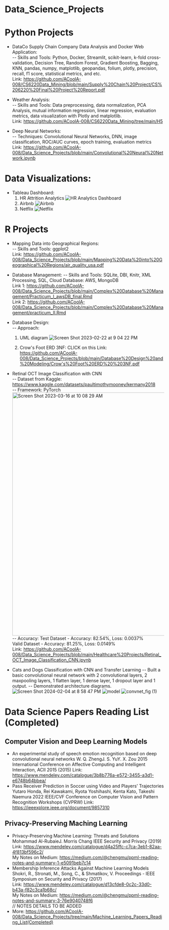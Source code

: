 # Data_Science_Projects

# Python Projects
* DataCo Supply Chain Company Data Analysis and Docker Web Application: \
  -- Skills and Tools: Python, Docker, Streamlit, scikit-learn, k-fold cross-validation, Decision Tree, Random Forest, Gradient Boosting, Bagging, KNN,       pandas, numpy, matplotlib, geopandas, folium, plotly, precision, recall, f1 score, statistical metrics, and etc. \
  Link: https://github.com/ACoolA-008/CS6220Data_Mining/blob/main/Supply%20Chain%20Project/CS%206220%20Final%20Project%20Report.pdf
  
* Weather Analysis: \
  -- Skills and Tools: Data preprocessing, data normalization, PCA Analysis, mutual information regression, linear regression, evaluation metrics, data            visualization with Plotly and matplotlib. \
  Link: https://github.com/ACoolA-008/CS6220Data_Mining/tree/main/H5
  
* Deep Neural Networks: \
  -- Techniques: Convolutional Neural Networks, DNN, image classification, ROC/AUC curves, epoch training, evaluation metrics \
  Link: https://github.com/ACoolA-008/Data_Science_Projects/blob/main/Convolutional%20Neural%20Network.ipynb
 
# Data Visualizations: 
* Tableau Dashboard:
  1. HR Attrition Analytics
  ![HR Analytics Dashboard](https://user-images.githubusercontent.com/71044804/224218903-c76a6d44-c96c-4fb5-a5b1-f444dd02dc07.png)
  2. Airbnb
  ![Airbnb](https://user-images.githubusercontent.com/71044804/223913873-9eb32781-6266-432b-9bab-8d1f959069c1.png)
  3. Netflix
  ![Netflix](https://user-images.githubusercontent.com/71044804/223913924-f20e6e24-0927-41a0-8545-66eebf56361f.png)
  
# R Projects
* Mapping Data into Geographical Regions:\
  -- Skills and Tools: ggplot2 \
  Link: https://github.com/ACoolA-008/Data_Science_Projects/blob/main/Mapping%20Data%20into%20Geographical%20Regions/air_quality_usa.pdf
  
* Database Management:
  -- Skills and Tools: SQLite, DBI, Knitr, XML Processing, SQL, Cloud Database: AWS, MongoDB \
  Link 1: https://github.com/ACoolA-008/Data_Science_Projects/blob/main/Complex%20Database%20Management/Practicum_I_awsDB_final.Rmd \
  Link 2: https://github.com/ACoolA-008/Data_Science_Projects/blob/main/Complex%20Database%20Management/practicum_II.Rmd
  
* Database Design:\
  -- Approach: 
  1. UML diagram
  ![Screen Shot 2023-02-22 at 9 04 22 PM](https://user-images.githubusercontent.com/71044804/220825198-0974d9ce-0caa-4072-8499-d79bd5598c13.png)

  2. Crow's Foot ERD 3NF:
  CLICK on this Link: https://github.com/ACoolA-008/Data_Science_Projects/blob/main/Database%20Design%20and%20Modeling/Crow's%20Foot%20ERD%20%203NF.pdf

* Retinal OCT Image Classification with CNN \
  -- Dataset from Kaggle: https://www.kaggle.com/datasets/paultimothymooney/kermany2018 \
  -- Framework: PyTorch \
  <img width="766" alt="Screen Shot 2023-03-16 at 10 08 29 AM" src="https://user-images.githubusercontent.com/71044804/225700476-a272d61d-db98-4ad7-a582-1f747a0da04c.png"> \
  -- Accuracy: 
  Test Dataset - Accuracy: 82.54%, Loss: 0.0037% \
  Valid Dataset - Accuracy: 81.25%, Loss: 0.0149% \
  Link: https://github.com/ACoolA-008/Data_Science_Projects/blob/main/Healthcare%20Projects/Retinal_OCT_Image_Classification_CNN.ipynb

* Cats and Dogs Classification with CNN and Transfer Learning
  -- Built a basic convolutional neural network with 2 convolutional layers, 2 maxpooling layers, 1 flatten layer, 1 dense layer, 1 dropout layer and 1 output.
  -- Demonstrated architecture diagrams.
  ![Screen Shot 2024-02-04 at 8 58 47 PM](https://github.com/ACoolA-008/Data_Science_Projects/assets/71044804/26e9d95b-9d0d-499a-872d-d925d12aafc4)
  ![model](https://github.com/ACoolA-008/Data_Science_Projects/assets/71044804/6067f117-c6e1-48b2-b674-b9b48d65f1c5)
![convnet_fig (1)](https://github.com/ACoolA-008/Data_Science_Projects/assets/71044804/d186a66f-f0ef-4498-b816-062985266191)


  
# Data Science Papers Reading List (Completed)
## Computer Vision and Deep Learning Models
* An experimental study of speech emotion recognition based on deep convolutional neural networks
 W. Q. ZhengJ. S. YuY. X. Zou
 2015 International Conference on Affective Computing and Intelligent Interaction, ACII 2015 (2015)
 Link: https://www.mendeley.com/catalogue/3b8b776a-e572-3455-a3d1-e6748b64bbea/
* Pass Receiver Prediction in Soccer using Video and Players’ Trajectories Yutaro Honda, 
 Rei Kawakami, Ryota Yoshihashi, Kenta Kato, Takeshi Naemura 
 2022 IEEE/CVF Conference on Computer Vision and Pattern Recognition Workshops (CVPRW)
 Link: https://ieeexplore.ieee.org/document/9857310
## Privacy-Preserving Maching Learning
* Privacy-Preserving Machine Learning: Threats and Solutions
  Mohammad Al-RubaieJ. Morris Chang
  IEEE Security and Privacy (2019) \
  Link: https://www.mendeley.com/catalogue/d4a25ffc-c7ca-3eb1-82aa-4f813bf596c2/ \
  My Notes on Medium: https://medium.com/@chengmu/ppml-reading-notes-and-summary-1-e5091beb7c14
* Membership Inference Attacks Against Machine Learning Models
  Shokri, R., Stronati, M., Song, C., & Shmatikov, V.
  Proceedings - IEEE Symposium on Security and Privacy (2017) \
  Link: https://www.mendeley.com/catalogue/d13cfde8-0c2c-33d0-b43a-f82c3ca1b68c/ \
  My Notes on Medium: https://medium.com/@chengmu/ppml-reading-notes-and-summary-3-76e9040748f6 \
  // NOTES DETAILS TO BE ADDED 
* More: https://github.com/ACoolA-008/Data_Science_Projects/tree/main/Machine_Learning_Papers_Reading_List(Completed)

  
  


